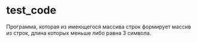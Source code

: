 # test_code
Программа, которая из имеющегося массива строк формирует массив из строк, длина которых меньше либо равна 3 символа.
